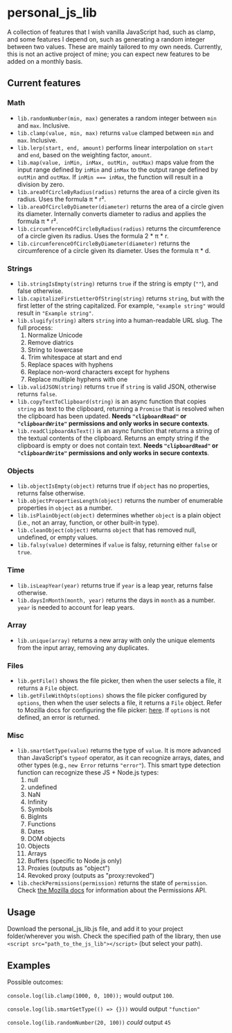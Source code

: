 # personal_js_lib

A collection of features that I wish vanilla JavaScript had, such as clamp, and some features I depend on, such as generating a random integer between two values.
These are mainly tailored to my own needs. Currently, this is not an active project of mine; you can expect new features to be added on a monthly basis.

## Current features
### Math
- `lib.randomNumber(min, max)` generates a random integer between `min` and `max`. Inclusive.
- `lib.clamp(value, min, max)` returns `value` clamped between `min` and `max`. Inclusive.
- `lib.lerp(start, end, amount)` performs linear interpolation on `start` and `end`, based on the weighting factor, `amount`.
- `lib.map(value, inMin, inMax, outMin, outMax)` maps value from the input range defined by `inMin` and `inMax` to the output range defined by `outMin` and `outMax`.
If `inMin === inMax`, the function will result in a division by zero.
- `lib.areaOfCircleByRadius(radius)` returns the area of a circle given its radius. Uses the formula π * r².
- `lib.areaOfCircleByDiameter(diameter)` returns the area of a circle given its diameter. Internally converts diameter to radius and applies the formula π * r².
- `lib.circumferenceOfCircleByRadius(radius)` returns the circumference of a circle given its radius. Uses the formula 2 * π * r.
- `lib.circumferenceOfCircleByDiameter(diameter)` returns the circumference of a circle given its diameter. Uses the formula π * d.
### Strings
- `lib.stringIsEmpty(string)` returns `true` if the string is empty (`""`), and false otherwise.
- `lib.capitalizeFirstLetterOfString(string)` returns `string`, but with the first letter of the string capitalized. For example, `"example string"` would result in `"Example string"`.
- `lib.slugify(string)` alters `string` into a human-readable URL slug. The full process:
  1. Normalize Unicode
  2. Remove diatrics
  3. String to lowercase
  4. Trim whitespace at start and end
  5. Replace spaces with hyphens
  6. Replace non-word characters except for hyphens
  7. Replace multiple hyphens with one
- `lib.validJSON(string)` returns `true` if `string` is valid JSON, otherwise returns `false`.
- `lib.copyTextToClipboard(string)` is an async function that copies `string` as text to the clipboard, returning a `Promise` that is resolved when the clipboard has been updated. **Needs `"clipboardRead"` or `"clipboardWrite"` permissions and only works in secure contexts**.
- `lib.readClipboardAsText()` is an async function that returns a string of the textual contents of the clipboard. Returns an empty string if the clipboard is empty or does not contain text. **Needs `"clipboardRead"` or `"clipboardWrite"` permissions and only works in secure contexts**.
 
### Objects
- `lib.objectIsEmpty(object)` returns true if `object` has no properties, returns false otherwise.
- `lib.objectPropertiesLength(object)` returns the number of enumerable properties in `object` as a number.
- `lib.isPlainObject(object)` determines whether `object` is a plain object (i.e., not an array, function, or other built-in type).
- `lib.cleanObject(object)` returns `object` that has removed null, undefined, or empty values.
- `lib.falsy(value)` determines if `value` is falsy, returning either `false` or `true`.

### Time
- `lib.isLeapYear(year)` returns true if `year` is a leap year, returns false otherwise.
- `lib.daysInMonth(month, year)` returns the days in `month` as a number. `year` is needed to account for leap years.

### Array
- `lib.unique(array)` returns a new array with only the unique elements from the input array, removing any duplicates.

### Files
- `lib.getFile()` shows the file picker, then when the user selects a file, it returns a `File` object.
- `lib.getFileWithOpts(options)` shows the file picker configured by `options`, then when the user selects a file, it returns a `File` object. Refer to Mozilla docs for configuring the file picker: [here](https://developer.mozilla.org/en-US/docs/Web/API/Window/showOpenFilePicker#parameters). If `options` is not defined, an error is returned.

### Misc
- `lib.smartGetType(value)` returns the type of `value`. It is more advanced than JavaScript's `typeof` operator, as it can recognize arrays, dates, and other types (e.g., `new Error` returns `"error"`).
  This smart type detection function can recognize these JS + Node.js types:
  1. null
  2. undefined
  3. NaN
  4. Infinity
  5. Symbols
  6. BigInts
  7. Functions
  8. Dates
  9. DOM objects
  10. Objects
  11. Arrays
  12. Buffers (specific to Node.js only)
  13. Proxies (outputs as "object")
  14. Revoked proxy (outputs as "proxy:revoked")
- `lib.checkPermissions(permission)` returns the state of `permission`. Check [the Mozilla docs](https://developer.mozilla.org/en-US/docs/Web/API/Permissions_API) for information about the Permissions API.

## Usage
Download the personal_js_lib.js file, and add it to your project folder/wherever you wish. Check the specified path of the library, then use `<script src="path_to_the_js_lib"></script>` (but select your path).

## Examples
Possible outcomes:

`console.log(lib.clamp(1000, 0, 100));` would output `100`.

`console.log(lib.smartGetType(() => {}))` would output `"function"`

`console.log(lib.randomNumber(20, 100))` *could* output `45`
